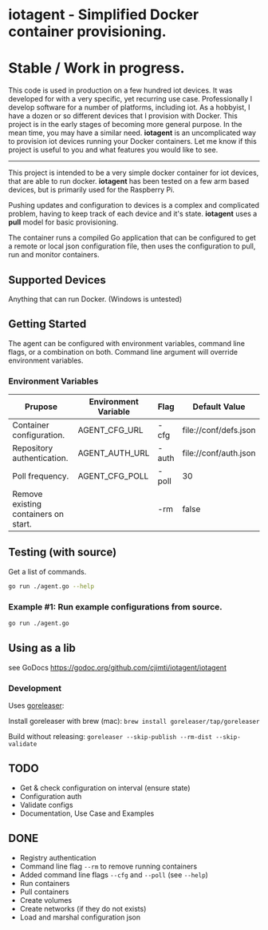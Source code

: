 # iotagent - Simplified Docker container provisioning.

# Stable / Work in progress.

This code is used in production on a few hundred iot devices. It was developed for with a very specific, yet recurring use case. Professionally I develop software for a number of platforms, including iot. As a hobbyist, I have a dozen or so different devices that I provision with Docker. This project is in the early stages of becoming more general purpose. In the mean time, you may have a similar need. **iotagent** is an uncomplicated way to provision iot devices running your Docker containers. Let me know if this project is useful to you and what features you would like to see.

----

This project is intended to be a very simple docker container for iot devices, that are able to run docker. **iotagent** has been tested on a few arm based devices, but is primarily used for the Raspberry Pi.

Pushing updates and configuration to devices is a complex and complicated problem, having to keep track of each device and it's state. **iotagent** uses a **pull** model for basic provisioning.

The container runs a compiled Go application that can be configured to get a remote or local json configuration file, then uses the configuration to pull, run and monitor containers.



## Supported Devices

Anything that can run Docker. (Windows is untested)

## Getting Started

The agent can be configured with environment variables, command line flags, or a combination on both. Command line argument will override environment variables.

### Environment Variables

| Prupose                    | Environment Variable | Flag  | Default Value |
| -------                    | -------------------- | ----  | ------------- |
| Container configuration.   | AGENT_CFG_URL        | -cfg  | file://conf/defs.json |
| Repository authentication. | AGENT_AUTH_URL       | -auth | file://conf/auth.json |
| Poll frequency.            | AGENT_CFG_POLL       | -poll | 30    |
| Remove existing containers on start. |            | -rm   | false |


## Testing (with source)

Get a list of commands.

```bash
go run ./agent.go --help
```

### Example #1: Run example configurations from source.

```bash
go run ./agent.go
```

## Using as a lib

see GoDocs
https://godoc.org/github.com/cjimti/iotagent/iotagent

### Development

Uses [goreleaser](https://goreleaser.com):

Install goreleaser with brew (mac):
`brew install goreleaser/tap/goreleaser`

Build without releasing:
`goreleaser --skip-publish --rm-dist --skip-validate`


## TODO

- Get & check configuration on interval (ensure state)
- Configuration auth
- Validate configs
- Documentation, Use Case and Examples

## DONE

- Registry authentication
- Command line flag `--rm` to remove running containers
- Added command line flags `--cfg` and `--poll` (see `--help`)
- Run containers
- Pull containers
- Create volumes
- Create networks (if they do not exists)
- Load and marshal configuration json
